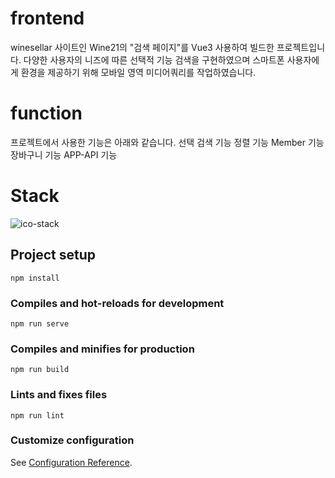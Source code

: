 # frontend
winesellar 사이트인 Wine21의 "검색 페이지"를 Vue3 사용하여 빌드한 프로젝트입니다.
다양한 사용자의 니즈에 따른 선택적 기능 검색을 구현하였으며 스마트폰 사용자에게 환경을 제공하기 위해 모바일 영역 미디어쿼리를 작업하였습니다.

# function
프로젝트에서 사용한 기능은 아래와 같습니다.
선택 검색 기능
정렬 기능
Member 기능
장바구니 기능
APP-API 기능

# Stack
![ico-stack](https://user-images.githubusercontent.com/120182749/222172039-90a28565-dbf5-47ac-8a73-9a439accc71a.JPG)

## Project setup
```
npm install
```

### Compiles and hot-reloads for development
```
npm run serve
```

### Compiles and minifies for production
```
npm run build
```

### Lints and fixes files
```
npm run lint
```

### Customize configuration
See [Configuration Reference](https://cli.vuejs.org/config/).
